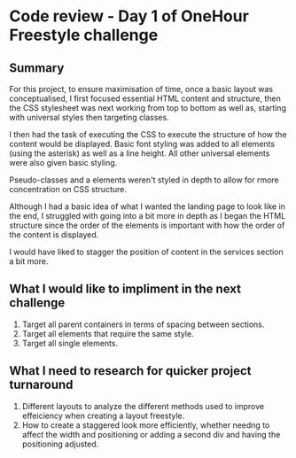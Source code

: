 # Code review - Day 1 of OneHour Freestyle challenge

## Summary

For this project, to ensure maximisation of time, once a basic layout was conceptualised, I first focused essential HTML content and structure, then the CSS stylesheet was next working from top to bottom as well as, starting with universal styles then targeting classes.

I then had the task of executing the CSS to execute the structure of how the content would be displayed. Basic font styling was added to all elements (using the asterisk) as well as a line height. All other universal elements were also given basic styling.

Pseudo-classes and a elements weren't styled in depth to allow for rmore concentration on CSS structure.

Although I had a basic idea of what I wanted the landing page to look like in the end, I struggled with going into a bit more in depth as I began the HTML structure since the order of the elements is important with how the order of the content is displayed.

I would have liked to stagger the position of content in the services section a bit more.

## What I would like to impliment in the next challenge

1. Target all parent containers in terms of spacing between sections.
2. Target all elements that require the same style.
3. Target all single elements.

## What I need to research for quicker project turnaround

1. Different layouts to analyze the different methods used to improve effeiciency when creating a layout freestyle.
2. How to create a staggered look more efficiently, whether needng to affect the width and positioning or adding a second div and having the positioning adjusted.
